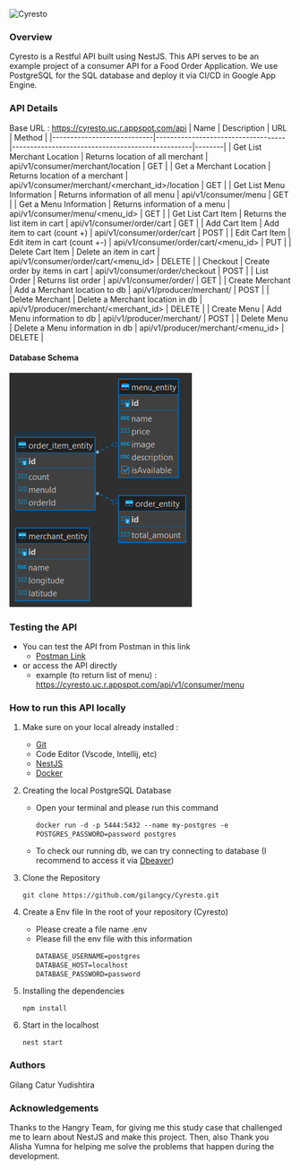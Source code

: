 ![Cyresto](https://geekflare.com/wp-content/uploads/2022/03/howfoodapiworks.png)
### Overview
Cyresto is a Restful API built using NestJS. This API serves to be an example project of a consumer API for a Food Order Application. We use PostgreSQL for the SQL database and deploy it via CI/CD in Google App Engine.

### API Details
Base URL : https://cyresto.uc.r.appspot.com/api
| Name                       | Description                        | URL                                              | Method |
|----------------------------|------------------------------------|--------------------------------------------------|--------|
| Get List Merchant Location | Returns location of all merchant   | api/v1/consumer/merchant/location                | GET    |
| Get a Merchant Location    | Returns location of a merchant     | api/v1/consumer/merchant/<merchant_id>/location  | GET    |
| Get List Menu Information  | Returns information of all menu    | api/v1/consumer/menu                             | GET    |
| Get a Menu Information     | Returns information of a menu      | api/v1/consumer/menu/<menu_id>                   | GET    |
| Get List Cart Item         | Returns the list item in cart      | api/v1/consumer/order/cart                       | GET    |
| Add Cart Item              | Add item to cart (count +)         | api/v1/consumer/order/cart                       | POST   |
| Edit Cart Item             | Edit item in cart (count +-)       | api/v1/consumer/order/cart/<menu_id>             | PUT    |
| Delete Cart Item           | Delete an item in cart             | api/v1/consumer/order/cart/<menu_id>             | DELETE |
| Checkout                   | Create order by items in cart      | api/v1/consumer/order/checkout                   | POST   |
| List Order                 | Returns list order                 | api/v1/consumer/order/                           | GET    |
| Create Merchant            | Add a Merchant location to db      | api/v1/producer/merchant/                        | POST   |
| Delete Merchant            | Delete a Merchant location in db   | api/v1/producer/merchant/<merchant_id>           | DELETE |
| Create Menu                | Add Menu information to db         | api/v1/producer/merchant/                        | POST   |
| Delete Menu                | Delete a Menu information in db    | api/v1/producer/merchant/<menu_id>           | DELETE |

#### Database Schema
![db-scheme](https://github.com/gilangcy/Cyresto/blob/main/public/DB%20%20Schema%20Cyresto.png)

### Testing the API
- You can test the API from Postman in this link 
    - [Postman Link](https://cyresto.postman.co/workspace/Team-Workspace~6d76e187-de30-4540-82de-5feb0432a83e/collection/31021070-8b31afc6-8d9f-459e-b278-c280b2e57a55?action=share&creator=31021070)
- or access the API directly 
    - example (to return list of menu) :
     https://cyresto.uc.r.appspot.com/api/v1/consumer/menu

### How to run this API locally 
1. Make sure on your local already installed :
    - [Git](https://git-scm.com/book/en/v2/Getting-Started-Installing-Git)
    - Code Editor (Vscode, Intellij, etc)
    - [NestJS](https://docs.nestjs.com/first-steps)
    - [Docker](https://docs.docker.com/engine/install/)
2. Creating the local PostgreSQL Database 
    - Open your terminal and please run this command
      ```
      docker run -d -p 5444:5432 --name my-postgres -e POSTGRES_PASSWORD=password postgres
      ```
    - To check our running db, we can try connecting to database (I recommend to access it via [Dbeaver](https://dbeaver.io/download/))
3. Clone the Repository
    ```
    git clone https://github.com/gilangcy/Cyresto.git
    ```
4. Create a Env file
    In the root of your repository (Cyresto)
    - Please create a file name .env
    - Please fill the env file with this information 
        ```
        DATABASE_USERNAME=postgres
        DATABASE_HOST=localhost
        DATABASE_PASSWORD=password
        ```

5. Installing the dependencies
    ```
    npm install
    ```

6. Start in the localhost 
    ```
    nest start
    ```  


### Authors 

Gilang Catur Yudishtira


### Acknowledgements

Thanks to the Hangry Team, for giving me this study case that challenged me to learn about NestJS and make this project. Then, also Thank you Alisha Yumna for helping me solve the problems that happen during the development.

